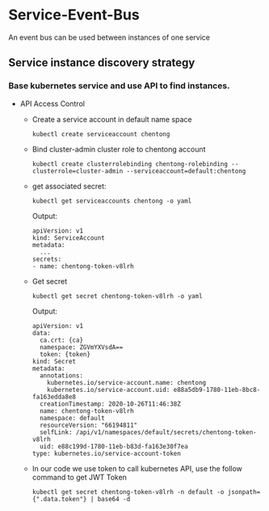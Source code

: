 # Service-Event-Bus
An event bus can be used between instances of one service

## Service instance discovery strategy

### Base kubernetes service and use API to find instances.

* API Access Control

  * Create a service account in default name space

    ~~~
    kubectl create serviceaccount chentong
    ~~~

  * Bind cluster-admin cluster role to chentong account

    ~~~
    kubectl create clusterrolebinding chentong-rolebinding --clusterrole=cluster-admin --serviceaccount=default:chentong
    ~~~

  * get associated secret:

    ~~~
    kubectl get serviceaccounts chentong -o yaml
    ~~~

    Output:

    ~~~
    apiVersion: v1
    kind: ServiceAccount
    metadata:
      ...
    secrets:
    - name: chentong-token-v8lrh
    ~~~

    

  * Get secret 

    ~~~
    kubectl get secret chentong-token-v8lrh -o yaml
    ~~~

    Output:

    ~~~
    apiVersion: v1
    data:
      ca.crt: {ca}
      namespace: ZGVmYXVsdA==
      token: {token}
    kind: Secret
    metadata:
      annotations:
        kubernetes.io/service-account.name: chentong
        kubernetes.io/service-account.uid: e88a5db9-1780-11eb-8bc8-fa163edda8e8
      creationTimestamp: 2020-10-26T11:46:38Z
      name: chentong-token-v8lrh
      namespace: default
      resourceVersion: "66194811"
      selfLink: /api/v1/namespaces/default/secrets/chentong-token-v8lrh
      uid: e88c199d-1780-11eb-b83d-fa163e30f7ea
    type: kubernetes.io/service-account-token
    ~~~

  * In our code we use token  to call kubernetes API, use the follow command to get JWT Token

    ~~~
    kubectl get secret chentong-token-v8lrh -n default -o jsonpath={".data.token"} | base64 -d
    ~~~

    
